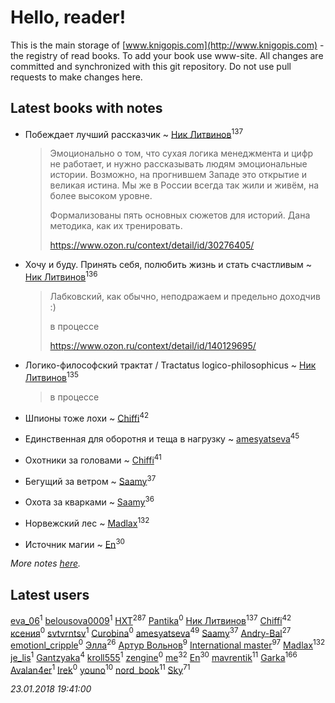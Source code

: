 # Hello, reader!
This is the main storage of [www.knigopis.com](http://www.knigopis.com) - the registry of read books.
To add your book use www-site. All changes are committed and synchronized with this git repository.
Do not use pull requests to make changes here.


## Latest books with notes
* Побеждает лучший рассказчик ~ [Ник Литвинов](users/241/241974816-vkontakte)<sup>137</sup>
    > Эмоционально о том, что сухая логика менеджмента и цифр не работает, и нужно рассказывать людям эмоциональные истории. Возможно, на прогнившем Западе это открытие и великая истина. Мы же в России всегда так жили и живём, на более высоком уровне.
    > 
    > Формализованы пять основных сюжетов для историй. Дана методика, как их тренировать.
    > 
    > https://www.ozon.ru/context/detail/id/30276405/

* Хочу и буду. Принять себя, полюбить жизнь и стать счастливым ~ [Ник Литвинов](users/241/241974816-vkontakte)<sup>136</sup>
    > Лабковский, как обычно, неподражаем и предельно доходчив :)
    > 
    > в процессе
    > 
    > https://www.ozon.ru/context/detail/id/140129695/

* Логико-философский трактат / Tractatus logico-philosophicus ~ [Ник Литвинов](users/241/241974816-vkontakte)<sup>135</sup>
    > в процессе

* Шпионы тоже лохи ~ [Chiffi](users/105/105831994080785626680-google)<sup>42</sup>

* Единственная для оборотня и теща в нагрузку ~ [amesyatseva](users/335/3358937-vkontakte)<sup>45</sup>

* Охотники за головами ~ [Chiffi](users/105/105831994080785626680-google)<sup>41</sup>

* Бегущий за ветром ~ [Saamy](users/115/115226508-vkontakte)<sup>37</sup>

* Охота за кварками ~ [Saamy](users/115/115226508-vkontakte)<sup>36</sup>

* Норвежский лес ~ [Madlax](users/158/158304782-vkontakte)<sup>132</sup>

* Источник магии ~ [En](users/333/333646551-vkontakte)<sup>30</sup>


_More notes [here](latest_books_with_notes.md)._


## Latest users
[eva_06](users/469/469391233-vkontakte)<sup>1</sup> 
[belousova0009](users/463/463801908-yandex)<sup>1</sup> 
[HXT](users/100/100002563462782-facebook)<sup>287</sup> 
[Pantika](users/102/102131521104775150665-google)<sup>0</sup> 
[Ник Литвинов](users/241/241974816-vkontakte)<sup>137</sup> 
[Chiffi](users/105/105831994080785626680-google)<sup>42</sup> 
[ксения](users/152/1523270917710241-facebook)<sup>0</sup> 
[svtvrntsv](users/225/22511029-vkontakte)<sup>1</sup> 
[Curobina](users/306/30645161-vkontakte)<sup>0</sup> 
[amesyatseva](users/335/3358937-vkontakte)<sup>49</sup> 
[Saamy](users/115/115226508-vkontakte)<sup>37</sup> 
[Andry-Bal](users/109/109232883876697421544-google)<sup>27</sup> 
[emotionl_cripple](users/145/145555003-vkontakte)<sup>0</sup> 
[Элла](users/100/1002037069862545-facebook)<sup>26</sup> 
[Артур Вольнов](users/225/225880893-vkontakte)<sup>9</sup> 
[International master](users/741/74140988-vkontakte)<sup>97</sup> 
[Madlax](users/158/158304782-vkontakte)<sup>132</sup> 
[je_lis](users/117/117459010591942074929-google)<sup>1</sup> 
[Gantzyaka](users/113/113403981444089823417-google)<sup>4</sup> 
[kroll555](users/550/55069186-vkontakte)<sup>1</sup> 
[zengine](users/104/104039306433880382809-google)<sup>0</sup> 
[me](users/381/381417697-yandex)<sup>32</sup> 
[En](users/333/333646551-vkontakte)<sup>30</sup> 
[mavrentik](users/200/200666735-vkontakte)<sup>11</sup> 
[Garka](users/115/115753719718250012620-google)<sup>166</sup> 
[Avalan4er](users/116/116611107424732523972-google)<sup>1</sup> 
[Irek](users/231/231587839-vkontakte)<sup>0</sup> 
[youno](users/302/302928912-vkontakte)<sup>10</sup> 
[nord_book](users/325/325862222-vkontakte)<sup>11</sup> 
[Sky](users/118/118049897850017649660-google)<sup>71</sup> 


_23.01.2018 19:41:00_
